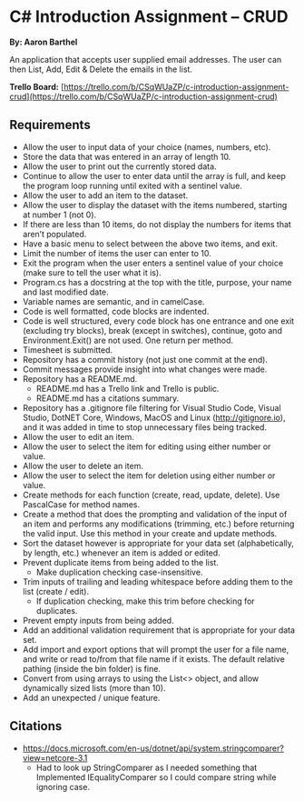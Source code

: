 # C# Introduction Assignment – CRUD
**By: Aaron Barthel**

An application that accepts user supplied email addresses. The user can then List, Add, Edit & Delete the emails in the list.

**Trello Board:** [https://trello.com/b/CSqWUaZP/c-introduction-assignment-crud](https://trello.com/b/CSqWUaZP/c-introduction-assignment-crud)

## Requirements
* Allow the user to input data of your choice (names, numbers, etc).
* Store the data that was entered in an array of length 10.
* Allow the user to print out the currently stored data.
* Continue to allow the user to enter data until the array is full, and keep the program loop running until exited with a sentinel value.
* Allow the user to add an item to the dataset.
* Allow the user to display the dataset with the items numbered, starting at number 1 (not 0).
* If there are less than 10 items, do not display the numbers for items that aren’t populated.
* Have a basic menu to select between the above two items, and exit.
* Limit the number of items the user can enter to 10.
* Exit the program when the user enters a sentinel value of your choice (make sure to tell the user what it is).
* Program.cs has a docstring at the top with the title, purpose, your name and last modified date.
* Variable names are semantic, and in camelCase.
* Code is well formatted, code blocks are indented.
* Code is well structured, every code block has one entrance and one exit (excluding try blocks), break (except in switches), continue, goto and Environment.Exit() are not used. One return per method.
* Timesheet is submitted.
* Repository has a commit history (not just one commit at the end).
* Commit messages provide insight into what changes were made.
* Repository has a README.md.
  * README.md has a Trello link and Trello is public.
  * README.md has a citations summary.
* Repository has a .gitignore file filtering for Visual Studio Code, Visual Studio, DotNET Core, Windows, MacOS and Linux (http://gitignore.io), and it was added in time to stop unnecessary files being tracked.
* Allow the user to edit an item.
* Allow the user to select the item for editing using either number or value.
* Allow the user to delete an item.
* Allow the user to select the item for deletion using either number or value.
* Create methods for each function (create, read, update, delete). Use PascalCase for method names.
* Create a method that does the prompting and validation of the input of an item and performs any modifications (trimming, etc.) before returning the valid input. Use this method in your create and update methods.
* Sort the dataset however is appropriate for your data set (alphabetically, by length, etc.) whenever an item is added or edited.
* Prevent duplicate items from being added to the list.
  * Make duplication checking case-insensitive.
* Trim inputs of trailing and leading whitespace before adding them to the list (create / edit).
  * If duplication checking, make this trim before checking for duplicates.
* Prevent empty inputs from being added.
* Add an additional validation requirement that is appropriate for your data set.
* Add import and export options that will prompt the user for a file name, and write or read to/from that file name if it exists. The default relative pathing (inside the bin folder) is fine.
* Convert from using arrays to using the List<> object, and allow dynamically sized lists (more than 10).
* Add an unexpected / unique feature.



## Citations

  * https://docs.microsoft.com/en-us/dotnet/api/system.stringcomparer?view=netcore-3.1
    *  Had to look up StringComparer as I needed something that Implemented IEqualityComparer so I could compare string while ignoring case.
